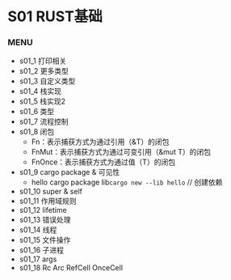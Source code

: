 # S01 RUST基础

### MENU
- s01_1 打印相关
- s01_2 更多类型
- s01_3 自定义类型
- s01_4 栈实现
- s01_5 栈实现2
- s01_6 类型
- s01_7 流程控制
- s01_8 闭包
    - Fn：表示捕获方式为通过引用（&T）的闭包
    - FnMut：表示捕获方式为通过可变引用（&mut T）的闭包
    - FnOnce：表示捕获方式为通过值（T）的闭包
- s01_9 cargo package & 可见性 
    - hello cargo package lib`cargo new --lib hello`  // 创建依赖
- s01_10 super & self
- s01_11 作用域规则
- s01_12 lifetime
- s01_13 错误处理
- s01_14 线程
- s01_15 文件操作
- s01_16 子进程
- s01_17 args
- s01_18 Rc Arc RefCell OnceCell
 